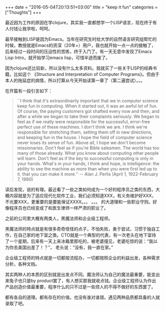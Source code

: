 +++
date = "2016-05-04T20:13:51+03:00"
title = "keep it fun"
categories = ["Thoughts"]
+++

最近因为工作的原因在学clojure，其实我一直都想学一个LISP语言，现在终于有人付钱让我学啦，呵呵。

最早接触到LISP是因为Emacs。当年在研究生时给大学的自然语言研究组帮忙的时候，教授就是Emacs的资深（20年+）用户，我也就开始一点一点的接触了，后来经过一段时间的压迫性的苦练，终于入门了。有一天无意中发现了Emacs Lisp Intro，就开始学习emacs lisp，可惜半途而废了。

因为clojure还比较新，所以没有什么太多资料。我就买了一些关于LISP的经典书籍，比如这个 《Structure and Interpretation of Computer Programs》。但由于本人的拖延症的病情，所以打算从今天开始读第一章了（第二遍尝试）。。。

在开篇有一段引言如下：

> ``I think that it's extraordinarily important that we in computer science keep fun in computing. When it started out, it was an awful lot of fun. Of course, the paying customers got shafted every now and then, and after a while we began to take their complaints seriously. We began to feel as if we really were responsible for the successful, error-free perfect use of these machines. I don't think we are. I think we're responsible for stretching them, setting them off in new directions, and keeping fun in the house. I hope the field of computer science never loses its sense of fun. Above all, I hope we don't become missionaries. Don't feel as if you're Bible salesmen. The world has too many of those already. What you know about computing other people will learn. Don't feel as if the key to successful computing is only in your hands. What's in your hands, I think and hope, is intelligence: the ability to see the machine as more than when you were first led up to it, that you can make it more.''    -- Alan J. Perlis (April 1, 1922-February 7, 1990)

读后发现，说的有理。最近看了一些之类如何成为一个好的程序员之类的东西，大概内容就是为了适应现代化软件工业，我们必须知道XXX，有义务维护好XXX，不光要XXX，更重要的是要能保证XXXX。。。 。。。
的大道理和一些职业守则。好像程序员也已经变成了和医生律师一样严肃的职业了。

之前的公司里大概有两类人，黑魔法师和企业级工程师。

黑魔法师的特点就是有很多奇奇怪怪的点子，不怕失败，勇于尝试，习惯于独自工作，在自己家的地下室之类。CTO就是一个典型的代表，有一次老头在地下室待了一个星期，后来有一天上来冰箱里那吃的，被老婆撞见，老婆吃惊的说：“我以为你去美国出差了！？”， 老头说：“没有，我一直在家。”

企业级工程师的特点就是一切都按流程办，一切都按照企业的利益出发，各种需求分析，各种文档。

其实两种人的本质的区别就是出发点不同。魔法师认为自己的魔法最重要，能变出来兔子也只是by product罢了，有人想买那我就收点钱。企业级工程师认为作出产品创造价值最重要，程序什么的只不过是一些烦人的不得不做好的东西罢了。

都有各自的道理。都有存在的价值。也没有谁对谁错。遇见两种品质都具备的人就录取了吧。
